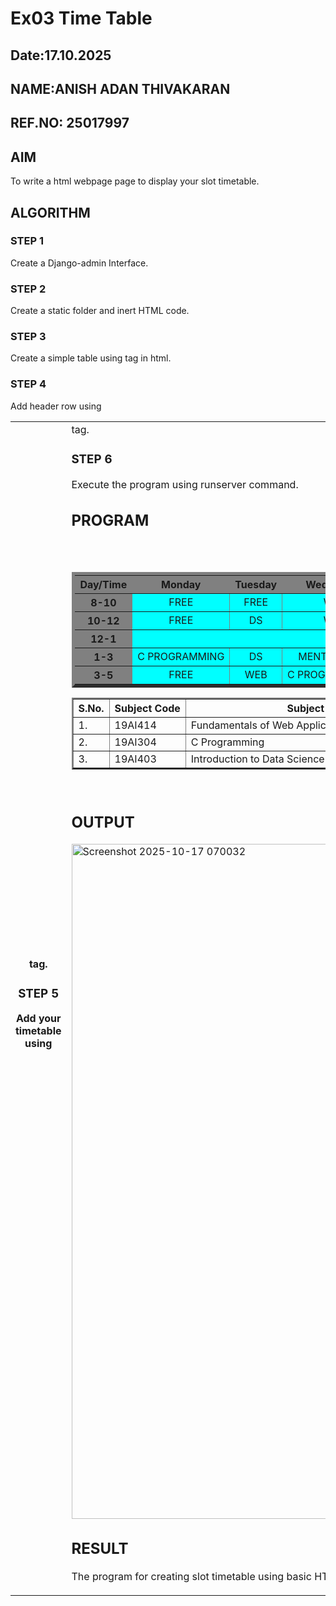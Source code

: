 # Ex03 Time Table
## Date:17.10.2025
## NAME:ANISH ADAN THIVAKARAN
## REF.NO: 25017997

## AIM
To write a html webpage page to display your slot timetable.

## ALGORITHM
### STEP 1
Create a Django-admin Interface.

### STEP 2
Create a static folder and inert HTML code.

### STEP 3
Create a simple table using <table> tag in html.

### STEP 4
Add header row using <th> tag.

### STEP 5
Add your timetable using <td> tag.

### STEP 6
Execute the program using runserver command.

## PROGRAM

<html>
    <body>
        <h3 align='center'>SLOT TIME TABLE- ANISH ADAN THIVAKARAN (25017997)</h3>
        <table border ="5" cellpadding="5" cellspacing="5" align='center'>
            <tr bgcolor="grey">
                <th>Day/Time</th>
                <th>Monday</th>
                <th>Tuesday</th>
                <th>Wednesday</th>
                <th>Thursday</th>
                <th>Friday</th>
                <th>Saturday</th>
            </tr>
            <tr bgcolor="cyan" align='center'>
                <th bgcolor="grey">8-10 </th>
                <td>FREE</td>
                <td>FREE</td>
                <td>WEB</td>
                <td>DS</td>
                <td>C PROGRAMMING</td>
                <td>FREE</td>
            </tr>
            <tr bgcolor="cyan" align='center'>
                <th bgcolor="grey">10-12</th>
                <td>FREE</td>
                <td>DS</td>
                <td>WEB</td>
                <td>C PROGRAMMING</td>
                <td>DS</td>
                <td>FREE</td>
            </tr>
            <tr bgcolor="cyan">
                <th bgcolor="grey">12-1</th>
                <th cOlspan="7">LUNCH</th>
            </tr>
            <tr bgcolor="cyan" align='center'>
                <th bgcolor="grey">1-3</th>
                <td>C PROGRAMMING</td>
                <td>DS</td>
                <td>MENTOR MEET</td>
                <td>WEB</td>
                <td>DS</td>
                <td>FREE</td>
            </tr>
            <tr bgcolor="cyan" align='center'>
                <th bgcolor="grey">3-5</th>
                <td>FREE</td>
                <td>WEB</td>
                <td>C PROGGRAMMING</td>
                <td>C PROGRAMMING</td>
                <td>FREE</td>
                <td>WEB</td>
            </tr>
        </table>
        <table border="2" cellpadding="5" align='center'>
            <tr>
                <th>S.No.</th>
                <th>Subject Code</th>
                <th>Subject Name</th>
            </tr>
            <tr>
                <td>1.</td>
                <td>19AI414</td>
                <td>Fundamentals of Web Application Development(FWAD)</td>
            </tr>
            <tr>
                <td>2.</td>
                <td>19AI304</td>
                <td>C Programming</td>
            </tr>
            <tr>
                <td>3.</td>
                <td>19AI403</td>
                <td>Introduction to Data Science</td>
            </tr>
        </table>
    </body>
</html>

## OUTPUT

<img width="1920" height="1080" alt="Screenshot 2025-10-17 070032" src="https://github.com/user-attachments/assets/0dd88fa6-14b7-49e7-871e-fff0a77ae890" />

## RESULT
The program for creating slot timetable using basic HTML tags is executed successfully
